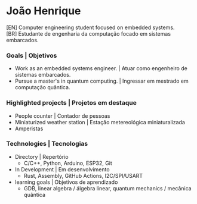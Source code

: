 # João Henrique
[EN] Computer engineering student focused on embedded systems.  
[BR] Estudante de engenharia da computação focado em sistemas embarcados.

### Goals | Objetivos
* Work as an embedded systems engineer. | Atuar como engenheiro de sistemas embarcados.  
* Pursue a master's in quantum computing. | Ingressar em mestrado em computação quântica.

### Highlighted projects | Projetos em destaque
* People counter | Contador de pessoas
* Miniaturized weather station | Estação metereológica miniaturalizada
* Amperistas

### Technologies | Tecnologias
* Directory | Repertório
  * C/C++, Python, Arduino, ESP32, Git  
* In Development | Em desenvolvimento
  * Rust, Assembly, GitHub Actions, I2C/SPI/USART  
* learning goals | Objetivos de aprendizado
  * GDB, linear algebra / álgebra linear, quantum mechanics / mecânica quântica
